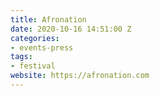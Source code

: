 ```yaml
---
title: Afronation
date: 2020-10-16 14:51:00 Z
categories:
- events-press
tags:
- festival
website: https://afronation.com
---
```


